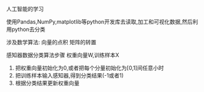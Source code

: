 人工智能的学习

使用Pandas,NumPy,matplotlib等python开发库去读取,加工和可视化数据,然后利用python去分类


涉及数学算法:
向量的点积
矩阵的转置

感知器数据分类算法步骤
权重向量W,训练样本X
1. 把权重向量初始化为0,或者把每个分量初始化为[0,1]间任意小时
2. 把训练样本输入感知器,得到分类结果(-1或者1)
3. 根据分类结果更新权重向量

